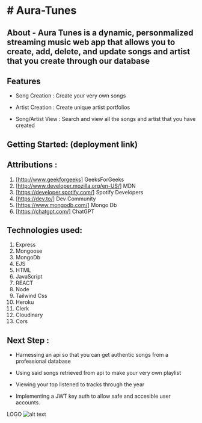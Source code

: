 # # Aura-Tunes

## About - Aura Tunes is a dynamic, personmalized streaming music web app that allows you to create, add, delete, and update songs and artist that you create through our database

## Features


- Song Creation : Create your very own songs

- Artist Creation : Create unique artist portfolios


- Song/Artist View : Search and view all the songs and artist that you have created
## Getting Started: (deployment link)

## Attributions :

1. [http://www.geekforgeeks] GeeksForGeeks
2. [http://www.developer.mozilla.org/en-US/] MDN
3. [https://developer.spotify.com/] Spotify Developers
4. [https://dev.to/] Dev Community
5. [https://www.mongodb.com/] Mongo Db
6. [https://chatgpt.com/] ChatGPT


## Technologies used:

1. Express
2. Mongoose
3. MongoDb
4. EJS
5. HTML
6. JavaScript
7. REACT
8. Node
9. Tailwind Css
10. Heroku
11. Clerk 
12. Cloudinary
13. Cors 

## Next Step :
 - Harnessing an api so that you can get authentic songs from a professional database 

 - Using said songs retrieved from api to make your very own playlist 

 - Viewing your top listened to tracks through the year

 - Implementing a JWT key auth to allow safe and accesible user accounts.


 LOGO
![alt text](<Screenshot 2024-11-20 at 1.28.13 PM.png>)